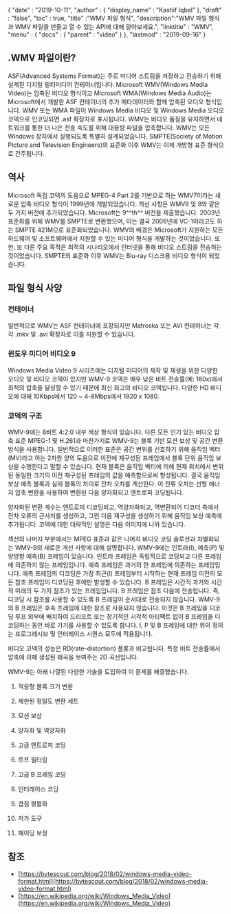 {
  "date" : "2019-10-11",
  "author" : {
    "display_name" : "Kashif Iqbal"
},
  "draft" : "false",
  "toc" : true,
  "title" :"WMV 파일 형식",
  "description":"WMV 파일 형식과 WMV 파일을 만들고 열 수 있는 API에 대해 알아보세요.",
  "linktitle" : "WMV",
  "menu" : {
    "docs" : {
      "parent" : "video"
}
},
  "lastmod" : "2019-09-16"
}

## .WMV 파일이란?

ASF(Advanced Systems Format)는 주로 미디어 스트림을 저장하고 전송하기 위해 설계된 디지털 멀티미디어 컨테이너입니다. Microsoft WMV(Windows Media Video)는 압축된 비디오 형식이고 Microsoft WMA(Windows Media Audio)는 Microsoft에서 개발한 ASF 컨테이너의 추가 메타데이터와 함께 압축된 오디오 형식입니다. WMV 또는 WMA 파일이 Windows Media 비디오 및 Windows Media 오디오 코덱으로 인코딩되면 .asf 확장자로 표시됩니다. WMV는 비디오 품질을 유지하면서 네트워크를 통한 더 나은 전송 속도를 위해 대용량 파일을 압축합니다. WMV는 모든 Windows 장치에서 실행되도록 특별히 설계되었습니다. SMPTE(Society of Motion Picture and Television Engineers)의 표준화 이후 WMV는 이제 개방형 표준 형식으로 간주됩니다.

## 역사 ##

Microsoft 독점 코덱의 도움으로 MPEG-4 Part 2를 기반으로 하는 WMV7이라는 새로운 압축 비디오 형식이 1999년에 개발되었습니다. 개선 사항은 WMV8 및 9와 같은 두 가지 버전에 추가되었습니다. Microsoft는 9^^th^^ 버전을 제출했습니다. 2003년 표준화를 위해 WMV를 SMPTE로 변환했으며, 이는 결국 2006년에 VC-1이라고도 하는 SMPTE 421M으로 표준화되었습니다. WMV의 배경은 Microsoft가 지원하는 모든 하드웨어 및 소프트웨어에서 지원할 수 있는 미디어 형식을 개발하는 것이었습니다. 또한, 또 다른 주요 목적은 최적의 시나리오에서 인터넷을 통해 비디오 스트림을 전송하는 것이었습니다. SMPTE의 표준화 이후 WMV는 Blu-ray 디스크용 비디오 형식이 되었습니다.

## 파일 형식 사양

### 컨테이너

일반적으로 WMV는 ASF 컨테이너에 포장되지만 Matroska 또는 AVI 컨테이너는 각각 .mkv 및 .avi 확장자로 이를 지원할 수 있습니다.

### 윈도우 미디어 비디오 9

Windows Media Video 9 시리즈에는 디지털 미디어의 제작 및 재생을 위한 다양한 오디오 및 비디오 코덱이 있지만 WMV-9 코덱은 매우 낮은 비트 전송률(예: 160x)에서 최적의 압축을 달성할 수 있기 때문에 최신 최고의 비디오 코덱입니다. 다양한 HD 비디오에 대해 10Kbps에서 120 ~ 4-8Mbps에서 1920 x 1080.

### 코덱의 구조

WMV-9에는 8비트 4:2:0 내부 색상 형식이 있습니다. 다른 모든 인기 있는 비디오 압축 표준 MPEG-1 및 H.261과 마찬가지로 WMV-9는 블록 기반 모션 보상 및 공간 변환 방식을 사용합니다. 일반적으로 이러한 표준은 공간 변위를 신호하기 위해 움직임 벡터(MV)라고 하는 2차원 양의 도움으로 이전에 재구성된 프레임에서 블록 단위 움직임 보상을 수행한다고 말할 수 있습니다. 현재 블록은 움직임 벡터에 의해 현재 위치에서 변위된 동일한 크기의 이전 재구성된 프레임의 값을 예측함으로써 형성됩니다. 결국 움직임 보상 예측 블록과 실제 블록의 차이로 잔차 오차를 계산한다. 이 잔류 오차는 선형 에너지 압축 변환을 사용하여 변환된 다음 양자화되고 엔트로피 코딩됩니다.

양자화된 변환 계수는 엔트로피 디코딩되고, 역양자화되고, 역변환되어 디코더 측에서 잔차 오류의 근사치를 생성하고, 그런 다음 재구성을 생성하기 위해 움직임 보상 예측에 추가됩니다. 코덱에 대한 대략적인 설명은 다음 이미지에 나와 있습니다.

섹션의 나머지 부분에서는 MPEG 표준과 같은 나머지 비디오 코딩 솔루션과 차별화되는 WMV-9의 새로운 개선 사항에 대해 설명합니다. WMV-9에는 인트라(I), 예측(P) 및 양방향 예측(B) 프레임이 있습니다. 인트라 프레임은 독립적으로 코딩되고 다른 프레임에 의존하지 않는 프레임입니다. 예측 프레임은 과거의 한 프레임에 의존하는 프레임입니다. 예측 프레임의 디코딩은 가장 최근(I) 프레임부터 시작하는 현재 프레임 이전의 모든 참조 프레임이 디코딩된 후에만 발생할 수 있습니다. B 프레임은 시간적 과거와 시간적 미래의 두 가지 참조가 있는 프레임입니다. B 프레임은 참조 다음에 전송됩니다. 즉, 디코딩 시 참조를 사용할 수 있도록 B 프레임이 순서대로 전송되지 않습니다. WMV-9의 B 프레임은 후속 프레임에 대한 참조로 사용되지 않습니다. 이것은 B 프레임을 디코딩 루프 외부에 배치하여 드리프트 또는 장기적인 시각적 아티팩트 없이 B 프레임을 디코딩하는 동안 바로 가기를 사용할 수 있도록 합니다. I, P 및 B 프레임에 대한 위의 정의는 프로그레시브 및 인터레이스 시퀀스 모두에 적용됩니다.

비디오 코덱의 성능은 RD(rate-distortion) 플롯과 비교됩니다. 특정 비트 전송률에서 압축에 의해 생성된 왜곡을 보여주는 2D 곡선입니다.

WMV-9는 아래 나열된 다양한 기술을 도입하여 이 문제를 해결했습니다.

1. 적응형 블록 크기 변환

2. 제한된 정밀도 변환 세트

3. 모션 보상

4. 양자화 및 역양자화

5. 고급 엔트로피 코딩

6. 루프 필터링

7. 고급 B 프레임 코딩

8. 인터레이스 코딩

9. 겹침 평활화

10. 저가 도구

11. 페이딩 보정

## 참조 ##

* [https://bytescout.com/blog/2018/02/windows-media-video-format.html](https://bytescout.com/blog/2018/02/windows-media-video-format.html)
* [https://en.wikipedia.org/wiki/Windows_Media_Video](https://en.wikipedia.org/wiki/Windows_Media_Video)



